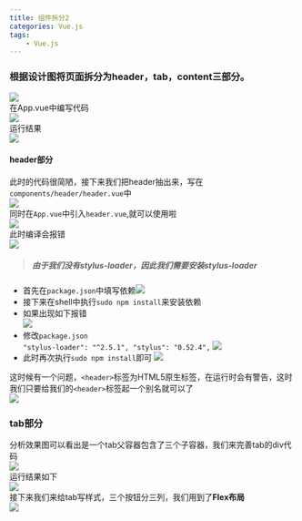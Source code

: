 ```yaml
---
title: 组件拆分2
categories: Vue.js
tags: 
    - Vue.js
---
```

### 根据设计图将页面拆分为header，tab，content三部分。<br>
![](http://i1.piimg.com/567571/1d3bf1569e3ca6cb.png)<br>
在App.vue中编写代码<br>
![](http://p1.bpimg.com/567571/a6589ea8b909bf91.png)<br>
运行结果<br>
![](http://p1.bqimg.com/567571/f23fea6f8ae342e3.png)<br>
#### header部分
此时的代码很简陋，接下来我们把header抽出来，写在`components/header/header.vue`中<br>
![](http://p1.bqimg.com/567571/894485f384635b8d.png)<br>
同时在`App.vue`中引入`header.vue`,就可以使用啦<br>
![](http://p1.bqimg.com/567571/4c3a8c948ca22368.png)<br>
此时编译会报错<br>
![](http://i1.piimg.com/567571/e7c23a95c75703c8.png)<br>
>##### 由于我们没有stylus-loader，因此我们需要安装stylus-loader<br>
 + 首先在`package.json`中填写依赖![](http://p1.bpimg.com/567571/dab7b9fb26690651.png)
 + 接下来在shell中执行`sudo npm install`来安装依赖
 + 如果出现如下报错<br>![](http://p1.bqimg.com/567571/40292155b74f0c60.png)<br>
 + 修改`package.json`<br>
 `"stylus-loader": "^2.5.1", "stylus": "0.52.4",`
 ![](http://p1.bqimg.com/567571/648bddf4ac70d3a8.png)
 + 此时再次执行`sudo npm install`即可
 ![](http://p1.bpimg.com/567571/effecb939976c4ae.png)<br>

这时候有一个问题，`<header>`标签为HTML5原生标签，在运行时会有警告，这时我们只要给我们的`<header>`标签起一个别名就可以了<br>
![](http://p1.bqimg.com/567571/c9631206b0684e39.png)<br>
### tab部分
分析效果图可以看出是一个tab父容器包含了三个子容器，我们来完善tab的div代码<br>
![](http://p1.bpimg.com/567571/b5e4a22f1e52c0ad.png)<br>
运行结果如下<br>
![](http://i1.piimg.com/567571/6f556a7cdcc7575d.png)<br>
接下来我们来给tab写样式，三个按钮分三列，我们用到了<strong>Flex布局</strong><br>
![](http://p1.bqimg.com/567571/51f08f8f2ff7296a.png)

